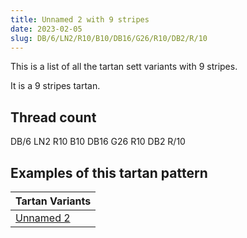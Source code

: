 ```yaml
---
title: Unnamed 2 with 9 stripes
date: 2023-02-05
slug: DB/6/LN2/R10/B10/DB16/G26/R10/DB2/R/10
---
```

This is a list of all the tartan sett variants with 9 stripes.

It is a 9 stripes tartan.


## Thread count
DB/6 LN2 R10 B10 DB16 G26 R10 DB2 R/10

## Examples of this tartan pattern

| Tartan Variants |
|---------------|
| [Unnamed 2](/variants/db/6/ln2/r10/b10/db16/g26/r10/db2/r/10-b5480b0-db000050-g30a010-lne0e0e0-rc00000)||
